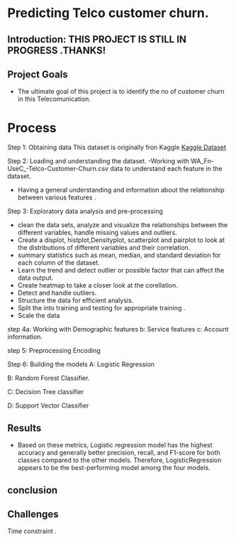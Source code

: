 # Predicting Telco customer churn.

## Introduction: THIS PROJECT IS STILL IN PROGRESS .THANKS!

## Project  Goals
- The ultimate goal of this project is to identify the no of customer churn in this Telecomunication.


# Process
Step 1: Obtaining data
This dataset is originally  fron Kaggle
[Kaggle Dataset](https://www.kaggle/input/telco-customer-churn/WA_Fn-UseC_-Telco-Customer-Churn)

Step 2: Loading and understanding the dataset.
-Working with WA_Fn-UseC_-Telco-Customer-Churn.csv data to understand  each feature in the dataset.
- Having a general understanding and information about the relationship between various features .

Step 3: Exploratory data analysis and pre-processing 
- clean the data sets, analyze and visualize the relationships between the different variables, handle missing values and outliers.
- Create a displot, histplot,Densityplot, scatterplot and pairplot to look at the distributions of different variables and their correlation.
- summary statistics such as mean, median, and standard deviation for each column of the dataset. 
- Learn the trend and detect outlier or possible factor that can affect the data output.
- Create heatmap to take a closer look at the corellation.
- Detect and handle outliers.
- Structure the data for efficient analysis.
- Split the into training and testing for appropriate training .
- Scale the data 

step 4a: Working with Demographic features
b: Service features
c: Account information.

step 5: Preprocessing 
Encoding

Step 6: Building the models
A: Logistic Regression

B: Random Forest Classifier.

C: Decision Tree classifier

D: Support Vector Classifier

## Results
- Based on these metrics, Logistic regression model has the highest accuracy and generally better precision, recall, and F1-score for both classes compared to the other models. Therefore, LogisticRegression appears to be the best-performing model among the four models.
## conclusion
 
 ## Challenges
   Time constraint .